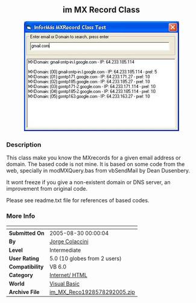 ﻿<div align="center">

## im MX Record Class

<img src="PIC2005829235529706.jpg">
</div>

### Description

This class make you know the MXrecords for a given email address or domain. The based code is not mine. It is based on some code from the web, specially in modMXQuery.bas from vbSendMail by Dean Dusenbery.

It wont freeze if you give a non-existent domain or DNS server, an improvement from original code.

Please see readme.txt file for references of based codes.
 
### More Info
 


<span>             |<span>
---                |---
**Submitted On**   |2005-08-30 00:00:04
**By**             |[Jorge Colaccini](https://github.com/Planet-Source-Code/PSCIndex/blob/master/ByAuthor/jorge-colaccini.md)
**Level**          |Intermediate
**User Rating**    |5.0 (10 globes from 2 users)
**Compatibility**  |VB 6\.0
**Category**       |[Internet/ HTML](https://github.com/Planet-Source-Code/PSCIndex/blob/master/ByCategory/internet-html__1-34.md)
**World**          |[Visual Basic](https://github.com/Planet-Source-Code/PSCIndex/blob/master/ByWorld/visual-basic.md)
**Archive File**   |[im\_MX\_Reco1928578292005\.zip](https://github.com/Planet-Source-Code/jorge-colaccini-im-mx-record-class__1-62382/archive/master.zip)









